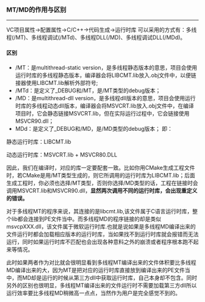 ### MT/MD的作用与区别
---
VC项目属性→配置属性→C/C++→代码生成→运行时库 可以采用的方式有：多线程(/MT)、多线程调试(/MTd)、多线程DLL(/MD)、多线程调试DLL(/MDd)。

#### 区别
- /MT：是multithread-static version，是多线程静态版本的意思，项目会使用运行时库的多线程静态版本，编译器会将LIBCMT.lib放入.obj文件中，以便链接器使用LIBCMT.lib解析外部符号;
- /MTd：是定义了_DEBUG和/MT，是/MT类型的debug版本； 
- /MD：是multithread-dll version，是多线程dll版本的意思，项目会使用运行时库的多线程动态dll版本，编译器会将MSVCRT.lib放入.obj文件中，在编译项目时，它会静态链接MSVCRT.lib，但在实际运行过程中，它会链接使用MSVCR90.dll；
- MDd：是定义了_DEBUG和/MD，是/MD类型的debug版本； 
即：

静态运行时库：LIBCMT.lib

动态运行时库：MSVCRT.lib + MSVCR80.DLL

因此，我们在编译时，对应的库一定要配套一致。比如你用CMake生成工程文件时，若CMake是用/MT类型生成的，则它所调用的运行时库为LIBCMT.lib；后面生成工程时，你必须也选择/MT类型，否则你选择/MD类型的话，工程在链接时会调用MSVCRT.lib和MSVCR90.dll，**显然两次调用不同的运行时库，会出现重定义的错误。**

对于多线程MT的程序来说，其连接的是libcmt.lib,该文件属于C语言运行时库，整个lib都会连接到PE文件当中。而多线程MD的程序链接的却是类似msvcpXXX.dll，该文件属于微软运行时库.也就是说如果是多线程MD编译出来的文件运行时都会加载相应版本的运行时库，当如果找不到运行时库就会报错而无法运行，同时如果运行时库不匹配也会出现各种意料之外的崩溃或者程序根本跑不起来等情况。

此时如果两者作为对比就会很明显看到多线程MT编译出来的文件体积要比多线程MD编译出来的大，因为MT是把对应的运行时库直接放到编译出来的PE文件当中，而MD却是运行的时候从第三方dll中获取运行时库，自己本身却不包含。同时另外的区别也很明显，多线程MT编译出来的文件运行时不需要加载第三方dll所以运行效率要比多线程MD稍微高一点点，当然作为用户是完全感觉不到的。
